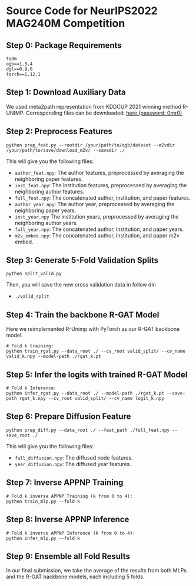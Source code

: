 # Source Code for NeurIPS2022 MAG240M Competition

## Step 0: Package Requirements

```
tqdm
ogb==1.3.4
dgl==0.9.0
torch==1.12.1
```
## Step 1: Download Auxiliary Data
We used meta2path representation from KDDCUP 2021 winning method R-UNIMP. Corresponding files can be downloaded: [here (password: 0mr0)](https://pan.baidu.com/s/1_0PhbFglsWmYdo9fO1CRGQ)

## Step 2: Preprocess Features

```
python prep_feat.py --rootdir /your/path/to/ogb/dataset --m2vdir /your/path/to/save/download_m2v/ --savedir ./
```

This will give you the following files:

* `author_feat.npy`: The author features, preprocessed by averaging the neighboring paper features.
* `inst_feat.npy`: The institution features, preprocessed by averaging the neighboring author features.
* `full_feat.npy`: The concatenated author, institution, and paper features.
* `author_year.npy`: The author year, preprocessed by averaging the neighboring paper years.
* `inst_year.npy` The institution years, preprocessed by averaging the neighboring author years.
* `full_year.npy`: The concatenated author, institution, and paper years.
* `m2v_embed.npy`: The concatenated author, institution, and paper m2v embed.


## Step 3: Generate 5-Fold Validation Splits

```
python split_valid.py
```

Then, you will save the new cross validation data in follow dir:
* `./valid_split`

## Step 4: Train the backbone R-GAT Model
Here we reimplemented R-Unimp with PyTorch as our R-GAT backbone model.
```
# Fold k training:
python train_rgat.py --data_root ./ --cv_root valid_split/ --cv_name valid_k.npy --model-path ./rgat_k.pt
```

## Step 5: Infer the logits with trained R-GAT Model
```
# Fold k Inference:
python infer_rgat.py --data_root ./ --model-path ./rgat_k.pt --save-path rgat_k.npy --cv_root valid_split/ --cv_name logit_k.npy
```

## Step 6: Prepare Diffusion Feature
```
python prep_diff.py --data_root ./ --feat_path ./full_feat.npy --save_root ./
```
This will give you the following files:

* `full_diffusion.npy`: The diffused node features.
* `year_diffusion.npy`: The diffused year features.

## Step 7: Inverse APPNP Training
```
# Fold k inverse APPNP Training (k from 0 to 4):
python train_mlp.py --fold k
```

## Step 8: Inverse APPNP Inference
```
# Fold k inverse APPNP Inference (k from 0 to 4):
python infer_mlp.py --fold k
```

## Step 9: Ensemble all Fold Results
In our final submission, we take the average of the results from both MLPs and the R-GAT backbone models, each including 5 folds.